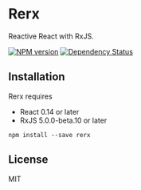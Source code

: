 # Rerx

Reactive React with RxJS.

[![NPM version](https://badge.fury.io/js/rerx.svg)](http://badge.fury.io/js/rerx)
[![Dependency Status](https://david-dm.org/rerx/rerx.svg)](https://david-dm.org/rerx/rerx)

## Installation
Rerx requires
- React 0.14 or later
- RxJS 5.0.0-beta.10 or later
```
npm install --save rerx
```

## License
MIT
